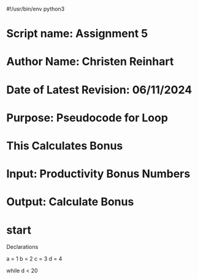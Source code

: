 #!/usr/bin/env python3

# Script name: Assignment 5
# Author Name: Christen Reinhart
# Date of Latest Revision: 06/11/2024
# Purpose: Pseudocode for Loop

# This Calculates Bonus
# Input: Productivity Bonus Numbers
# Output: Calculate Bonus

# start

Declarations

a = 1
b = 2
c = 3
d = 4

while d < 20
